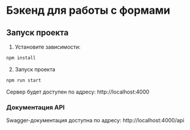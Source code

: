 # Бэкенд для работы с формами

## Запуск проекта

1. Установите зависимости:

```bash
npm install
```

2. Запуск проекта

```bash
npm run start
```

Сервер будет доступен по адресу: http://localhost:4000

### Документация API

Swagger-документация доступна по адресу: http://localhost:4000/api